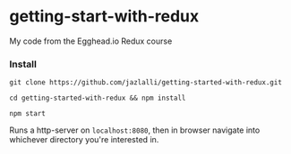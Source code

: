 # getting-start-with-redux
My code from the Egghead.io Redux course

### Install

`git clone https://github.com/jazlalli/getting-started-with-redux.git`

`cd getting-started-with-redux && npm install`

`npm start`

Runs a http-server on `localhost:8080`, then in browser navigate into whichever directory you're interested in.
